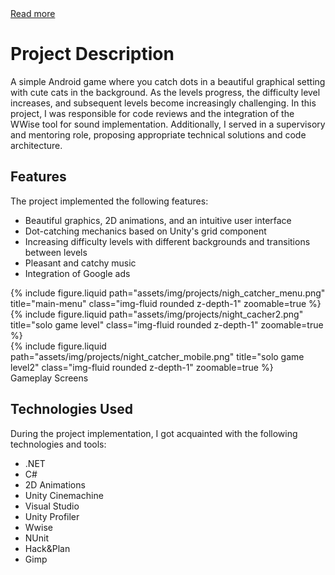 <div class="links">
   <a href="http://farmind.pl/en/night-catcher-mobile/" class="btn btn-amber btn-sm z-depth-0" role="button">Read more <i class="fa fa-book"></i></a>
</div>

# Project Description

A simple Android game where you catch dots in a beautiful graphical setting with cute cats in the background. As the levels progress, the difficulty level increases, and subsequent levels become increasingly challenging. In this project, I was responsible for code reviews and the integration of the WWise tool for sound implementation. Additionally, I served in a supervisory and mentoring role, proposing appropriate technical solutions and code architecture.

## Features

The project implemented the following features:

- Beautiful graphics, 2D animations, and an intuitive user interface
- Dot-catching mechanics based on Unity's grid component
- Increasing difficulty levels with different backgrounds and transitions between levels
- Pleasant and catchy music
- Integration of Google ads

<div class="row">
    <div class="col-sm mt-3 mt-md-0">
        {% include figure.liquid path="assets/img/projects/nigh_catcher_menu.png" title="main-menu" class="img-fluid rounded z-depth-1" zoomable=true %}
    </div>
     <div class="col-sm mt-3 mt-md-0">
        {% include figure.liquid  path="assets/img/projects/night_cacher2.png" title="solo game level" class="img-fluid rounded z-depth-1" zoomable=true %}
    </div>
    <div class="col-sm mt-3 mt-md-0">
        {% include figure.liquid path="assets/img/projects/night_catcher_mobile.png" title="solo game level2" class="img-fluid rounded z-depth-1" zoomable=true %}
    </div>
</div>
<div class="caption">
    Gameplay Screens
</div>

## Technologies Used

During the project implementation, I got acquainted with the following technologies and tools:

- .NET
- C#
- 2D Animations
- Unity Cinemachine
- Visual Studio
- Unity Profiler
- Wwise
- NUnit
- Hack&Plan
- Gimp
